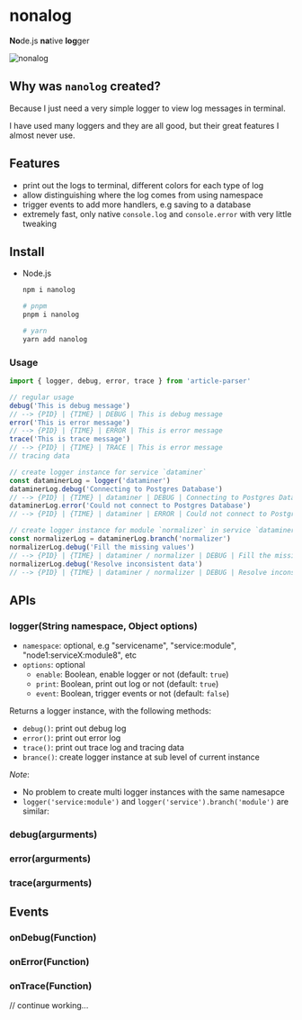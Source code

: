 # nonalog

**No**de.js **na**tive **log**ger

![nonalog](https://res.cloudinary.com/pwshub/image/upload/v1658918465/documentation/Screenshot-nonalog.jpg)


## Why was `nanolog` created?

Because I just need a very simple logger to view log messages in terminal.

I have used many loggers and they are all good, but their great features I almost never use.


## Features

- print out the logs to terminal, different colors for each type of log
- allow distinguishing where the log comes from using namespace
- trigger events to add more handlers, e.g saving to a database
- extremely fast, only native `console.log` and `console.error` with very little tweaking

## Install

- Node.js

  ```bash
  npm i nanolog

  # pnpm
  pnpm i nanolog

  # yarn
  yarn add nanolog
  ```

### Usage

```js
import { logger, debug, error, trace } from 'article-parser'

// regular usage
debug('This is debug message')
// --> {PID} | {TIME} | DEBUG | This is debug message
error('This is error message')
// --> {PID} | {TIME} | ERROR | This is error message
trace('This is trace message')
// --> {PID} | {TIME} | TRACE | This is error message
// tracing data

// create logger instance for service `dataminer`
const dataminerLog = logger('dataminer')
dataminerLog.debug('Connecting to Postgres Database')
// --> {PID} | {TIME} | dataminer | DEBUG | Connecting to Postgres Database
dataminerLog.error('Could not connect to Postgres Database')
// --> {PID} | {TIME} | dataminer | ERROR | Could not connect to Postgres Database

// create logger instance for module `normalizer` in service `dataminer`
const normalizerLog = dataminerLog.branch('normalizer')
normalizerLog.debug('Fill the missing values')
// --> {PID} | {TIME} | dataminer / normalizer | DEBUG | Fill the missing values
normalizerLog.debug('Resolve inconsistent data')
// --> {PID} | {TIME} | dataminer / normalizer | DEBUG | Resolve inconsistent data
```

## APIs

### logger(String namespace, Object options)

- `namespace`: optional, e.g "servicename", "service:module", "node1:serviceX:module8", etc
- `options`: optional
  - `enable`: Boolean, enable logger or not (default: `true`)
  - `print`: Boolean, print out log or not (default: `true`)
  - `event`: Boolean, trigger events or not (default: `false`)

Returns a logger instance, with the following methods:

- `debug()`: print out debug log
- `error()`: print out error log
- `trace()`: print out trace log and tracing data
- `brance()`: create logger instance at sub level of current instance

*Note*:

- No problem to create multi logger instances with the same namesapce
- `logger('service:module')` and `logger('service').branch('module')` are similar:


### debug(argurments)
### error(argurments)
### trace(argurments)

## Events

### onDebug(Function)
### onError(Function)
### onTrace(Function)

// continue working...
